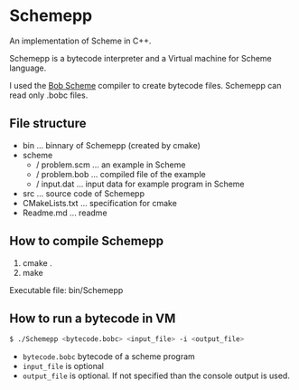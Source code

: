 # Schemepp
An implementation of Scheme in C++.

Schemepp is a bytecode interpreter and a Virtual machine for Scheme language. 

I used the [Bob Scheme](https://github.com/eliben/bobscheme) compiler to create bytecode files. Schemepp can read only .bobc files.

## File structure

* bin ... binnary of Schemepp (created by cmake)
* scheme
  * / problem.scm ... an example in Scheme
  * / problem.bob ... compiled file of the example
  * / input.dat ... input data for example program in Scheme
* src ... source code of Schemepp
* CMakeLists.txt ... specification for cmake
* Readme.md ... readme

## How to compile Schemepp

1. cmake .
2. make

Executable file: bin/Schemepp

## How to run a bytecode in VM

```sh
$ ./Schemepp <bytecode.bobc> <input_file> -i <output_file>
```

* `bytecode.bobc`   bytecode of a scheme program
* `input_file`  is optional
* `output_file`  is optional. If not specified than the console output is used.


